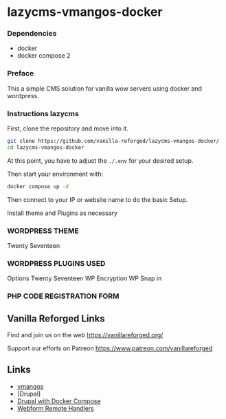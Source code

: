 # lazycms-vmangos-docker

### Dependencies

+ docker
+ docker compose 2

### Preface

This a simple CMS solution for vanilla wow servers using docker and wordpress.

### Instructions lazycms

First, clone the repository and move into it.

```sh
git clone https://github.com/vanilla-reforged/lazycms-vmangos-docker/
cd lazycms-vmangos-docker
```

At this point, you have to adjust the `./.env` for your desired setup.

Then start your environment with:

```sh
docker compose up -d
```

Then connect to your IP or website name to do the basic Setup.

Install theme and Plugins as necessary

### WORDPRESS THEME

Twenty Seventeen

### WORDPRESS PLUGINS USED

Options Twenty Seventeen
WP Encryption
WP Snap in

### PHP CODE REGISTRATION FORM



## Vanilla Reforged Links

Find and join us on the web https://vanillareforged.org/

Support our efforts on Patreon https://www.patreon.com/vanillareforged

## Links

- [vmangos](https://github.com/vmangos/core)
- [Drupal]
- [Drupal with Docker Compose](https://www.digitalocean.com/community/tutorials/how-to-install-drupal-with-docker-compose)
- [Webform Remote Handlers](https://www.drupal.org/project/webform_remote_handlers)
